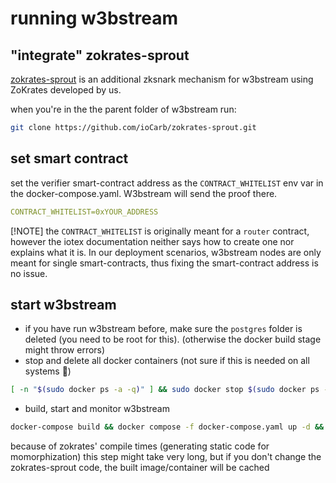 # running w3bstream

## "integrate" zokrates-sprout

[zokrates-sprout](https://github.com/ioCarb/zokrates-sprout) is an additional zksnark mechanism for w3bstream using ZoKrates developed by us.

when you're in the the parent folder of w3bstream run:

```bash
git clone https://github.com/ioCarb/zokrates-sprout.git
```

## set smart contract

set the verifier smart-contract address as the `CONTRACT_WHITELIST` env var in the docker-compose.yaml. W3bstream will send the proof there.

```yaml
CONTRACT_WHITELIST=0xYOUR_ADDRESS
```

[!NOTE]
the `CONTRACT_WHITELIST` is originally meant for a `router` contract, however the iotex documentation neither says how to create one nor explains what it is. In our deployment scenarios, w3bstream nodes are only meant for single smart-contracts, thus fixing the smart-contract address is no issue.

## start w3bstream

- if you have run w3bstream before, make sure the `postgres` folder is deleted (you need to be root for this). (otherwise the docker build stage might throw errors)
- stop and delete all docker containers (not sure if this is needed on all systems 🤷)

```bash
[ -n "$(sudo docker ps -a -q)" ] && sudo docker stop $(sudo docker ps -a -q) || echo "No containers to stop" && [ -n "$(sudo docker ps -a -q)" ] && sudo docker rm $(sudo docker ps -a -q) || echo "No containers to remove"
```

- build, start and monitor w3bstream
    

```bash
docker-compose build && docker compose -f docker-compose.yaml up -d && docker-compose logs -f coordinator sequencer prover zokrates
```
    
because of zokrates' compile times (generating static code for momorphization) this step might take very long, but if you don't change the zokrates-sprout code, the built image/container will be cached

